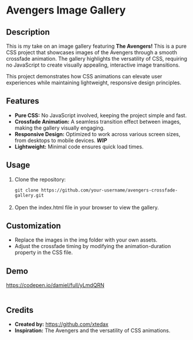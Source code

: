 <h1>Avengers Image Gallery</h1>

<h2>Description</h2>
<p>This is my take on an image gallery featuring <b>The Avengers!</b> This is a pure CSS project that showcases images of the Avengers through a smooth crossfade animation. The gallery highlights the versatility of CSS, requiring no JavaScript to create visually appealing, interactive image transitions.</p>
<p>This project demonstrates how CSS animations can elevate user experiences while maintaining lightweight, responsive design principles.</p>

<h2>Features</h2>
<ul>
<li><b>Pure CSS:</b> No JavaScript involved, keeping the project simple and fast.</li>
<li><b>Crossfade Animation:</b> A seamless transition effect between images, making the gallery visually engaging.</li>
<li><b>Responsive Design:</b> Optimized to work across various screen sizes, from desktops to mobile devices. <b><i>WIP</i></b></li>
<li><b>Lightweight:</b> Minimal code ensures quick load times.</li>
</ul>

<h2>Usage</h2>
<ol>
<li>Clone the repository:</li>
<code>
git clone https://github.com/your-username/avengers-crossfade-gallery.git
</code><br>
<li>Open the index.html file in your browser to view the gallery.</li>
</ol>

<h2>Customization</h2>
<ul>
<li>Replace the images in the img folder with your own assets.</li>
<li>Adjust the crossfade timing by modifying the animation-duration property in the CSS file.</li>
</ul>

<h2>Demo</h2>
<a href="https://codepen.io/damiel/full/yLmdQRN" target="_blank">https://codepen.io/damiel/full/yLmdQRN</a>
<a href="https://xtedax.github.io/Avengers-ImageGallery-Practice/"></a>
<br><br>
<h2>Credits</h2>
<ul>
<li><b>Created by:</b> <a href="https://github.com/xtedax">https://github.com/xtedax</a></li>
<li><b>Inspiration:</b> The Avengers and the versatility of CSS animations.</li>
</ul>
<br><br>
